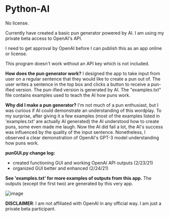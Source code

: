 # Python-AI
No license.

Currently have created a basic pun generator powered by AI. I am using my private beta access to OpenAI's API.

I need to get approval by OpenAI before I can publish this as an app online or license.

This program doesn't work without an API key which is not included.

**How does the pun generator work?**
I designed the app to take input from user on a regular sentence that they would like to create a pun out of. The user writes a sentence in the top box and clicks a button to receive a pun-ified version. The pun-ified version is generated by AI. The "examples.txt" file contains examples used to teach the AI how puns work.

**Why did I make a pun generator?**
I'm not much of a pun enthusiast, but I was curious if AI could demonstrate an understanding of this wordplay. To my surprise, after giving it a few examples (most of the examples listed in 'examples.txt' are actually AI generated) the AI understood how to create puns, some even made me laugh. Now the AI did fail a lot, the AI's success was influenced by the quality of the input sentence. Nonetheless, I observed a clear demonstration of OpenAI's GPT-3 model understanding how puns work.

**punGUI.py change log:**
- created functioning GUI and working OpenAI API outputs (2/23/21)
- organized GUI better and enhanced (2/24/21)

**See 'examples.txt' for more examples of outputs from this app.**
The outputs (except the first two) are generated by this very app.

![image](https://user-images.githubusercontent.com/54004471/110562478-6a653c00-80fe-11eb-9cfa-729f11eff8f2.png)


**DISCLAIMER**:
I am not affiliated with OpenAI in any official way. I am just a private beta participant.
